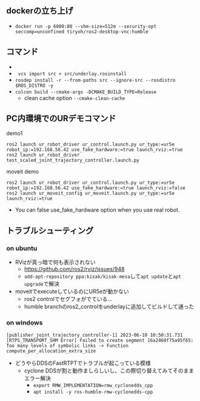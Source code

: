## dockerの立ち上げ
- `docker run -p 6080:80 --shm-size=512m --security-opt seccomp=unconfined tiryoh/ros2-desktop-vnc:humble`
## コマンド
- 
- ` vcs import src < src/underlay.rosinstall`
- `rosdep install -r --from-paths src --ignore-src --rosdistro $ROS_DISTRO -y`
- `colcon build --cmake-args -DCMAKE_BUILD_TYPE=Release`
    - clean cache option `--cmake-clean-cache`
## PC内環境でのURデモコマンド
demo1
```
ros2 launch ur_robot_driver ur_control.launch.py ur_type:=ur5e robot_ip:=192.168.56.42 use_fake_hardware:=true launch_rviz:=true
ros2 launch ur_robot_driver test_scaled_joint_trajectory_controller.launch.py
```

moveit demo
```
ros2 launch ur_robot_driver ur_control.launch.py ur_type:=ur5e robot_ip:=192.168.56.42 use_fake_hardware:=true launch_rviz:=false
ros2 launch ur_moveit_config ur_moveit.launch.py ur_type:=ur5e launch_rviz:=true
```

- You can false use_fake_hardware option when you use real robot.
## トラブルシューティング
### on ubuntu
- RVizが真っ暗で何も表示されない
    - https://github.com/ros2/rviz/issues/948
    - `add-apt-repository ppa:kisak/kisak-mesa`して`apt update`と`apt upgrade`で解決
- moveitでexecuteしているのにUR5eが動かない
    - ros2 controlでセグフォがでている...
    - humble branchのros2_controlをunderlayに追加してビルドして通った

### on windows
```
[publisher_joint_trajectory_controller-1] 2023-06-10 10:50:31.731 [RTPS_TRANSPORT_SHM Error] Failed to create segment 16a2460f75a95f65: Too many levels of symbolic links -> Function compute_per_allocation_extra_size
```
- どうやらDDSのFastRTPTでトラブルが起こっている模様
  - cyclone DDSが割と動作ましらしいし、この際切り替えてみてそのままエラー解決
    - `export RMW_IMPLEMENTATION=rmw_cyclonedds_cpp`
    - `apt install -y ros-humble-rmw-cyclonedds-cpp`